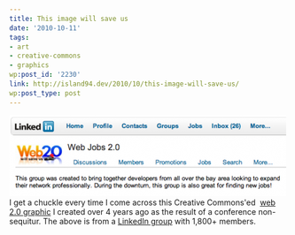 ```yaml
---
title: This image will save us
date: '2010-10-11'
tags:
- art
- creative-commons
- graphics
wp:post_id: '2230'
link: http://island94.dev/2010/10/this-image-will-save-us/
wp:post_type: post
---
```


![](2010-10-11-This-image-will-save-us/web2-linked-in-jobs-500x147.png "web2-linkedin-jobs") I get a chuckle every time I come across this Creative Commons'ed  [web 2.0 graphic](http://www.flickr.com/photos/bensheldon/212159782/) I created over 4 years ago as the result of a conference non-sequitur. The above is from a [LinkedIn group](http://www.linkedin.com/groups?about=&gid=1821994) with 1,800+ members.